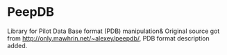 PeepDB
======

Library for Pilot Data Base format (PDB) manipulation&
Original source got from http://only.mawhrin.net/~alexey/peepdb/,
PDB format description added.
